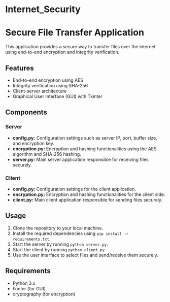 # Internet_Security
# Secure File Transfer Application

This application provides a secure way to transfer files over the internet using end-to-end encryption and integrity verification.

## Features

- End-to-end encryption using AES
- Integrity verification using SHA-256
- Client-server architecture
- Graphical User Interface (GUI) with Tkinter

## Components

### Server
- **config.py:** Configuration settings such as server IP, port, buffer size, and encryption key.
- **encryption.py:** Encryption and hashing functionalities using the AES algorithm and SHA-256 hashing.
- **server.py:** Main server application responsible for receiving files securely.

### Client
- **config.py:** Configuration settings for the client application.
- **encryption.py:** Encryption and hashing functionalities for the client side.
- **client.py:** Main client application responsible for sending files securely.

## Usage

1. Clone the repository to your local machine.
2. Install the required dependencies using `pip install -r requirements.txt`.
3. Start the server by running `python server.py`.
4. Start the client by running `python client.py`.
5. Use the user interface to select files and send/receive them securely.

## Requirements

- Python 3.x
- tkinter (for GUI)
- cryptography (for encryption)
